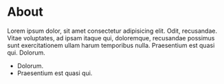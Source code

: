 

# About

Lorem ipsum dolor, sit amet consectetur adipisicing elit. Odit, recusandae. Vitae voluptates, ad ipsam itaque qui, doloremque, recusandae possimus sunt exercitationem ullam harum temporibus nulla. Praesentium est quasi qui. Dolorum.

- Dolorum.
- Praesentium est quasi qui. 
